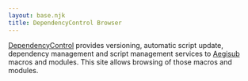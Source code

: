 ```yaml
---
layout: base.njk
title: DependencyControl Browser
---
```


[DependencyControl](https://github.com/TypesettingTools/DependencyControl) provides versioning, automatic script update, dependency management and script management services to [Aegisub](https://github.com/Aegisub/Aegisub) macros and modules.
This site allows browsing of those macros and modules.
